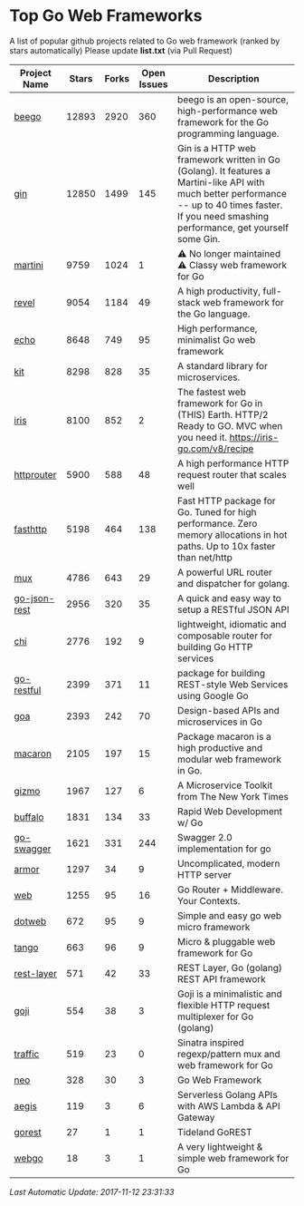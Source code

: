 # Top Go Web Frameworks
A list of popular github projects related to Go web framework (ranked by stars automatically)
Please update **list.txt** (via Pull Request)

| Project Name | Stars | Forks | Open Issues | Description |
| ------------ | ----- | ----- | ----------- | ----------- |
| [beego](https://github.com/astaxie/beego) | 12893 | 2920 | 360 | beego is an open-source, high-performance web framework for the Go programming language. |
| [gin](https://github.com/gin-gonic/gin) | 12850 | 1499 | 145 | Gin is a HTTP web framework written in Go (Golang). It features a Martini-like API with much better performance -- up to 40 times faster. If you need smashing performance, get yourself some Gin. |
| [martini](https://github.com/go-martini/martini) | 9759 | 1024 | 1 | ⚠️ No longer maintained ⚠️  Classy web framework for Go |
| [revel](https://github.com/revel/revel) | 9054 | 1184 | 49 | A high productivity, full-stack web framework for the Go language. |
| [echo](https://github.com/labstack/echo) | 8648 | 749 | 95 | High performance, minimalist Go web framework |
| [kit](https://github.com/go-kit/kit) | 8298 | 828 | 35 | A standard library for microservices. |
| [iris](https://github.com/kataras/iris) | 8100 | 852 | 2 | The fastest web framework for Go in (THIS) Earth. HTTP/2 Ready to GO. MVC when you need it. https://iris-go.com/v8/recipe |
| [httprouter](https://github.com/julienschmidt/httprouter) | 5900 | 588 | 48 | A high performance HTTP request router that scales well |
| [fasthttp](https://github.com/valyala/fasthttp) | 5198 | 464 | 138 | Fast HTTP package for Go. Tuned for high performance. Zero memory allocations in hot paths. Up to 10x faster than net/http |
| [mux](https://github.com/gorilla/mux) | 4786 | 643 | 29 | A powerful URL router and dispatcher for golang. |
| [go-json-rest](https://github.com/ant0ine/go-json-rest) | 2956 | 320 | 35 | A quick and easy way to setup a RESTful JSON API |
| [chi](https://github.com/go-chi/chi) | 2776 | 192 | 9 | lightweight, idiomatic and composable router for building Go HTTP services |
| [go-restful](https://github.com/emicklei/go-restful) | 2399 | 371 | 11 | package for building REST-style Web Services using Google Go |
| [goa](https://github.com/goadesign/goa) | 2393 | 242 | 70 | Design-based APIs and microservices in Go |
| [macaron](https://github.com/go-macaron/macaron) | 2105 | 197 | 15 | Package macaron is a high productive and modular web framework in Go. |
| [gizmo](https://github.com/NYTimes/gizmo) | 1967 | 127 | 6 | A Microservice Toolkit from The New York Times |
| [buffalo](https://github.com/gobuffalo/buffalo) | 1831 | 134 | 33 | Rapid Web Development w/ Go |
| [go-swagger](https://github.com/go-swagger/go-swagger) | 1621 | 331 | 244 | Swagger 2.0 implementation for go |
| [armor](https://github.com/labstack/armor) | 1297 | 34 | 9 | Uncomplicated, modern HTTP server |
| [web](https://github.com/gocraft/web) | 1255 | 95 | 16 | Go Router + Middleware. Your Contexts. |
| [dotweb](https://github.com/devfeel/dotweb) | 672 | 95 | 9 | Simple and easy go web micro framework |
| [tango](https://github.com/lunny/tango) | 663 | 96 | 9 | Micro & pluggable web framework for Go |
| [rest-layer](https://github.com/rs/rest-layer) | 571 | 42 | 33 | REST Layer, Go (golang) REST API framework |
| [goji](https://github.com/goji/goji) | 554 | 38 | 3 | Goji is a minimalistic and flexible HTTP request multiplexer for Go (golang) |
| [traffic](https://github.com/pilu/traffic) | 519 | 23 | 0 | Sinatra inspired regexp/pattern mux and web framework for Go |
| [neo](https://github.com/ivpusic/neo) | 328 | 30 | 3 | Go Web Framework |
| [aegis](https://github.com/tmaiaroto/aegis) | 119 | 3 | 6 | Serverless Golang APIs with AWS Lambda & API Gateway |
| [gorest](https://github.com/tideland/gorest) | 27 | 1 | 1 | Tideland GoREST |
| [webgo](https://github.com/bnkamalesh/webgo) | 18 | 3 | 1 | A very lightweight & simple web framework for Go |

*Last Automatic Update: 2017-11-12 23:31:33*